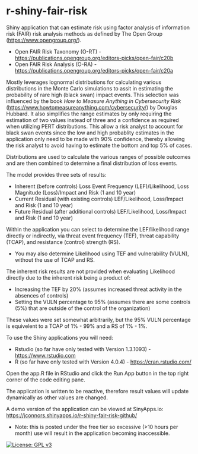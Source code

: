 # r-shiny-fair-risk
Shiny application that can estimate risk using factor analysis of information risk (FAIR) risk analysis methods as defined by The Open Group (https://www.opengroup.org/).

 - Open FAIR Risk Taxonomy (O-RT) - https://publications.opengroup.org/editors-picks/open-fair/c20b
 - Open FAIR Risk Analysis (O-RA) - https://publications.opengroup.org/editors-picks/open-fair/c20a

Mostly leverages lognormal distributions for calculating various distributions in the Monte Carlo simulations to assit in estimating the probability of rare high (black swan) impact events. This selection was influenced by the book _How to Measure Anything in Cybersecurity Risk_ (https://www.howtomeasureanything.com/cybersecurity/) by Douglas Hubbard. It also simplifies the range estimates by only requiring the estimation of two values instead of three and a confidence as required when utilizing PERT distributions. This allow a risk analyst to account for black swan events since the low and high probablity estimates in the application only need to be made with 90% confidence, thereby allowing the risk analyst to avoid having to estimate the bottom and top 5% of cases.

Distributions are used to calculate the various ranges of possible outcomes and are then combined to determine a final distribution of loss events.

The model provides three sets of results:
  - Inherent (before controls) Loss Event Frequency (LEF)/Likelihood, Loss Magnitude (Loss)/Impact and Risk (1 and 10 year)
  - Current Residual (with existing controls) LEF/Likelihood, Loss/Impact and Risk (1 and 10 year)
  - Future Residual (after additional controls) LEF/Likelihood, Loss/Impact and Risk (1 and 10 year)

Within the application you can select to determine the LEF/likelihood range directly or indirectly, via threat event frequency (TEF), threat capability (TCAP), and resistance (control) strength (RS).
  - You may also determine Likelihood using TEF and vulnerability (VULN), without the use of TCAP and RS.

The inherent risk results are not provided when evaluating Likelihood directly due to the inherent risk being a product of:
  - Increasing the TEF by 20% (assumes increased threat activity in the absences of controls)
  - Setting the VULN percentage to 95% (assumes there are some controls (5%) that are outside of the control of the organization)

These values were set somewhat arbitrarily, but the 95% VULN percentage is equivelent to a TCAP of 1% - 99% and a RS of 1% - 1%.

To use the Shiny applications you will need:
  - Rstudio (so far have only tested with Version 1.3.1093) - https://www.rstudio.com
  - R (so far have only tested with Version 4.0.4) - https://cran.rstudio.com/

Open the app.R file in RStudio and click the Run App button in the top right corner of the code editing pane.

The application is written to be reactive, therefore result values will update dynamically as other values are changed.

A demo version of the application can be viewed at SinyApps.io: https://jconnors.shinyapps.io/r-shiny-fair-risk-github/
- Note: this is posted under the free tier so excessive (>10 hours per month) use will result in the application becoming inaccessible.

[![License: GPL v3](https://img.shields.io/badge/License-GPLv3-blue.svg)](https://www.gnu.org/licenses/gpl-3.0)
